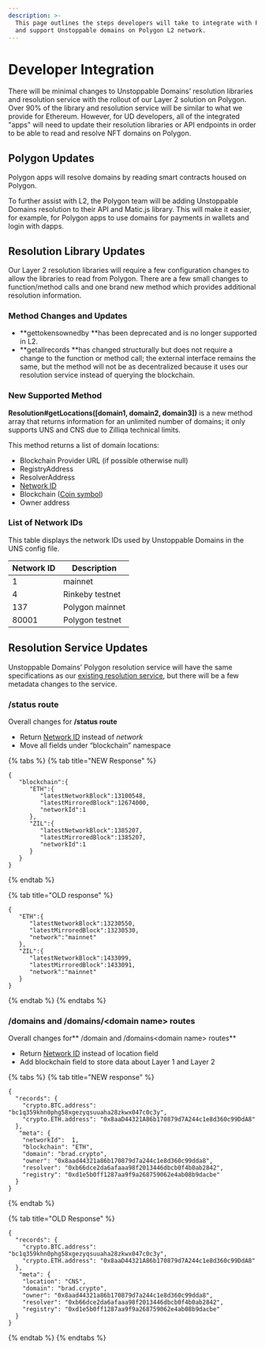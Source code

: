 ```yaml
---
description: >-
  This page outlines the steps developers will take to integrate with Polygon
  and support Unstoppable domains on Polygon L2 network.
---
```


# Developer Integration

There will be minimal changes to Unstoppable Domains’ resolution libraries and resolution service with the rollout of our Layer 2 solution on Polygon. Over 90% of the library and resolution service will be similar to what we provide for Ethereum. However, for UD developers, all of the integrated "apps" will need to update their resolution libraries or API endpoints in order to be able to read and resolve NFT domains on Polygon.

## Polygon Updates

Polygon apps will resolve domains by reading smart contracts housed on Polygon.&#x20;

To further assist with L2, the Polygon team will be adding Unstoppable Domains resolution to their API and Matic.js library. This will make it easier, for example, for Polygon apps to use domains for payments in wallets and login with dapps.

## Resolution Library Updates

Our Layer 2 resolution libraries will require a few configuration changes to allow the libraries to read from Polygon. There are a few small changes to function/method calls and one brand new method which provides additional resolution information.&#x20;

### Method Changes and Updates

* **gettokensownedby **has been deprecated and is no longer supported in L2.
* **getallrecords **has changed structurally but does not require a change to the function or method call; the external interface remains the same, but the method will not be as decentralized because it uses our resolution service instead of querying the blockchain.

### New Supported Method

**Resolution#getLocations(\[domain1, domain2, domain3])** is a new method array that returns information for an unlimited number of domains; it only supports UNS and CNS due to Zilliqa technical limits.&#x20;

This method returns a list of domain locations:

* Blockchain Provider URL (if possible otherwise null)
* RegistryAddress&#x20;
* ResolverAddress&#x20;
* [Network ID](https://chainlist.org)&#x20;
* Blockchain ([Coin symbol](https://github.com/satoshilabs/slips/blob/master/slip-0044.md))&#x20;
* Owner address

### List of Network IDs

This table displays the network IDs used by Unstoppable Domains in the UNS config file.

| Network ID | Description     |
| ---------- | --------------- |
| 1          | mainnet         |
| 4          | Rinkeby testnet |
| 137        | Polygon mainnet |
| 80001      | Polygon testnet |

## Resolution Service Updates

Unstoppable Domains’ Polygon resolution service will have the same specifications as our [existing resolution service](http://resolve.unstoppabledomains.com/api-docs/), but there will be a few metadata changes to the service.

### /status route

Overall changes for **/status route**

* Return [Network ID](https://chainlist.org) instead of _network_&#x20;
* Move all fields under “blockchain” namespace

{% tabs %}
{% tab title="NEW Response" %}
```
{
   "blockchain":{
      "ETH":{
         "latestNetworkBlock":13100548,
         "latestMirroredBlock":12674000,
         "networkId":1
      },
      "ZIL":{
         "latestNetworkBlock":1385207,
         "latestMirroredBlock":1385207,
         "networkId":1
      }
   }
}
```
{% endtab %}

{% tab title="OLD response" %}
```
{
   "ETH":{
      "latestNetworkBlock":13230550,
      "latestMirroredBlock":13230530,
      "network":"mainnet"
   },
   "ZIL":{
      "latestNetworkBlock":1433099,
      "latestMirroredBlock":1433091,
      "network":"mainnet"
   }
}
```
{% endtab %}
{% endtabs %}

### /domains and /domains/\<domain name> routes

Overall changes for** /domain and /domains\<domain name> routes**

* Return [Network ID](https://chainlist.org) instead of location field
* Add blockchain field to store data about Layer 1 and Layer 2

{% tabs %}
{% tab title="NEW response" %}
```
{
  "records": {
    "crypto.BTC.address": "bc1q359khn0phg58xgezyqsuuaha28zkwx047c0c3y",
    "crypto.ETH.address": "0x8aaD44321A86b170879d7A244c1e8d360c99DdA8"
  },
   "meta": {
    "networkId":  1,
    "blockchain": "ETH",
    "domain": "brad.crypto",
    "owner": "0x8aad44321a86b170879d7a244c1e8d360c99dda8",
    "resolver": "0xb66dce2da6afaaa98f2013446dbcb0f4b0ab2842",
    "registry": "0xd1e5b0ff1287aa9f9a268759062e4ab08b9dacbe"
  }
}
```
{% endtab %}

{% tab title="OLD Response" %}
```
{
  "records": {
    "crypto.BTC.address": "bc1q359khn0phg58xgezyqsuuaha28zkwx047c0c3y",
    "crypto.ETH.address": "0x8aaD44321A86b170879d7A244c1e8d360c99DdA8"
  },
   "meta": {
    "location": "CNS",
    "domain": "brad.crypto",
    "owner": "0x8aad44321a86b170879d7a244c1e8d360c99dda8",
    "resolver": "0xb66dce2da6afaaa98f2013446dbcb0f4b0ab2842",
    "registry": "0xd1e5b0ff1287aa9f9a268759062e4ab08b9dacbe"
  }
}
```
{% endtab %}
{% endtabs %}


